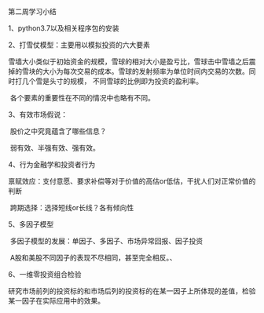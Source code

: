 第二周学习小结

1、python3.7以及相关程序包的安装

2、打雪仗模型：主要用以模拟投资的六大要素

​	  雪墙大小类似于初始资金的规模，雪球的相对大小是盈亏比，雪球击中雪墙之后震掉的雪块的大小为每次交易的成本。雪球的发射频率为单位时间内交易的次数。同时打几个雪是头寸的规模， 不同雪球的比例即为投资的盈利率。

​      各个要素的重要性在不同的情况中也略有不同。

3、有效市场假说：

​	  股价之中究竟蕴含了哪些信息？

​      弱有效、半强有效、强有效。

4、行为金融学和投资者行为

​	禀赋效应：支付意愿、要求补偿等对于价值的高估or低估，干扰人们对正常价值的判断

​	跨期选择：选择短线or长线？各有倾向性

5、多因子模型

​	  多因子模型的发展：单因子、多因子、市场异常回报、因子投资

​	  A股和美股不同因子的表现不尽相同，甚至完全相反。、

6、一维零投资组合检验

​	  研究市场前列的投资标的和市场后列的投资标的在某一因子上所体现的差值，检验某一因子在实际应用中的效果。

